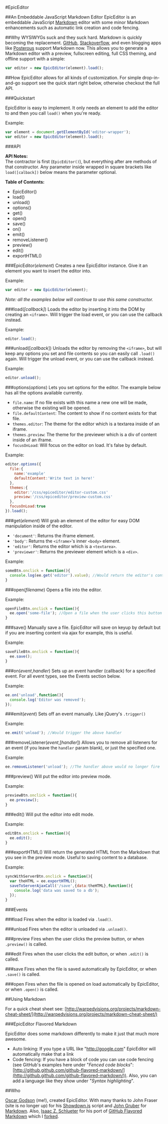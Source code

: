 #EpicEditor

##An Embeddable JavaScript Markdown Editor
EpicEditor is an embeddable JavaScript [Markdown](http://daringfireball.net/projects/markdown/) editor with some minor Markdown enhancements such as automatic link creation and code fencing.

##Why
WYSIWYGs suck and they suck hard. Markdown is quickly becoming the replacement. [GitHub](http://github.com), [Stackoverflow](http://stackoverflow.com), and even blogging apps like [Posterous](http://posterous) support Markdown now. This allows you to generate a Markdown editor with a preview, fullscreen editing, full CSS theming, and offline support with a simple:

```javascript
var editor = new EpicEditor(element).load();
```

##How
EpicEditor allows for all kinds of customization. For simple drop-in-and-go support see the quick start right below, otherwise checkout the full API.

###Quickstart

EpicEditor is easy to implement. It only needs an element to add the editor to and then you call `load()` when you're ready.

Example:  

```javascript
var element = document.getElementById('editor-wrapper');
var editor = new EpicEditor(element).load();
```


###API

**API Notes:**  
The contractor is first (`EpicEditor()`), but everything after are methods of that constructor. Any parameter inside wrapped in square brackets like `load([calback])` below means the parameter optional.

**Table of Contents:**

- EpicEditor()
- load()
- unload()
- options()
- get()
- open()
- save()
- on()
- emit()
- removeListener()
- preview()
- edit()
- exportHTML()

###EpicEditor(_element_)
Creates a new EpicEditor instance. Give it an element you want to insert the editor into.

Example:  

```javascript
var editor = new EpicEditor(element);
```

_Note: all the examples below will continue to use this same constructor._

###load(_[callback]_)
Loads the editor by inserting it into the DOM by creating an `<iframe>`. Will trigger the load event, or you can use the callback instead.

Example:  

```javascript
editor.load();
```

###unload([_callback_])
Unloads the editor by removing the `<iframe>`, but will keep any options you set and file contents so you can easily call `.load()` again. Will trigger the unload event, or you can use the callback instead.

Example:  

```javascript
editor.unload();
```

###options(_options_)
Lets you set options for the editor. The example below has all the options available currently.

- `file.name`: If no file exists with this name a new one will be made, otherwise the existing will be opened.
- `file.defaultContent`: The content to show if no content exists for that file.
- `themes.editor`: The theme for the editor which is a textarea inside of an iframe.
- `themes.preview`: The theme for the previewer which is a div of content inside of an iframe.
- `focusOnLoad`: Will focus on the editor on load. It's false by default.

Example:  

```javascript
editor.options({
  file:{
    name:'example'
    defaultContent:'Write text in here!'
  },
  themes:{
    editor:'/css/epiceditor/editor-custom.css'
    preview:'/css/epiceditor/preview-custom.css'
  },
  focusOnLoad:true
}).load();
```

###get(_element_)
Will grab an element of the editor for easy DOM manipulation inside of the editor.

- `'document'`: Returns the iframe element.
- `'body'`: Returns the `<iframe>`'s inner `<body>` element.
- `'editor'`: Returns the editor which is a `<textarea>`.
- `'previewer'`: Returns the previewer element which is a `<div>`.

Example:  

```javascript
someBtn.onclick = function(){
  console.log(ee.get('editor').value); //Would return the editor's content
}
```

###open(_filename_)
Opens a file into the editor.

Example:  

```javascript
openFileBtn.onclick = function(){
  ee.open('some-file'); //Open a file when the user clicks this button
}
```

###save()
Manually save a file. EpicEditor will save on keyup by default but if you 
are inserting content via ajax for example, this is useful.

Example:  

```javascript
saveFileBtn.onclick = function(){
  ee.save();
}
```

###on(_event_,_handler_)
Sets up an event handler (callback) for a specified event. For all event types, see the Events section below.

Example:  

```javascript
ee.on('unload',function(){
  console.log('Editor was removed');
});
```

###emit(_event_)
Sets off an event manually. Like jQuery's `.trigger()`

Example:  

```javascript
ee.emit('unload'); //Would trigger the above handler
```

###removeListener(_event_,[_handler_])
Allows you to remove all listeners for an event (if you leave the `handler` param blank), or just the specified one.

Example:  

```javascript
ee.removeListener('unload'); //The handler above would no longer fire
```

###preview()
Will put the editor into preview mode.

Example:  

```javascript
previewBtn.onclick = function(){
  ee.preview();
}
```


###edit()
Will put the editor into edit mode.

Example:  

```javascript
editBtn.onclick = function(){
  ee.edit();
}
```

###exportHTML()
Will return the generated HTML from the Markdown that you see in the preview mode. Useful to saving content to a database.

Example:  

```javascript
syncWithServerBtn.onclick = function(){
  var theHTML = ee.exportHTML();
  saveToServerAjaxCall('/save',{data:theHTML},function(){
    console.log('data was saved to a db');
  });
}
```

###Events

###load
Fires when the editor is loaded via `.load()`.

###unload
Fires when the editor is unloaded via `.unload()`.

###preview
Fires when the user clicks the preview button, or when `.preview()` is called.

###edit
Fires when the user clicks the edit button, or when `.edit()` is called.

###save
Fires when the file is saved automatically by EpicEditor, or when `.save()` is called.

###open
Fires when the file is opened on load automatically by EpicEditor, or when `.open()` is called.

##Using Markdown

For a quick cheat sheet see: [http://warpedvisions.org/projects/markdown-cheat-sheet/](http://warpedvisions.org/projects/markdown-cheat-sheet/)

###EpicEditor Flavored Markdown

EpicEditor does some markdown differently to make it just that much more awesome.

- Auto linking: If you type a URL like "http://google.com" EpicEditor will automatically make that a link
- Code fencing: If you have a block of code you can use code fencing (see GitHub's examples here under "_Fenced code blocks_": [http://github.github.com/github-flavored-markdown/](http://github.github.com/github-flavored-markdown/)). Also, you can add a language like they show under "_Syntax highlighting_".

##Who

[Oscar Godson](http://twitter.com/oscargodson) (me!), created EpicEditor. With many thanks to John Fraser (site is no longer up) for his [Showdown.js](https://github.com/coreyti/showdown) script and [John Gruber](http://daringfireball.net/) for [Markdown](http://daringfireball.net/projects/markdown/). Also, [Isaac Z. Schlueter](http://blog.izs.me/) for his port of [GitHub Flavored Markdown](https://github.com/isaacs/github-flavored-markdown) which I [forked](https://github.com/oscargodson/github-flavored-markdown).